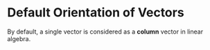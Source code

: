 # Default Orientation of Vectors

By default, a single vector is considered as a **column** vector in linear algebra.